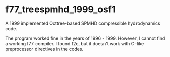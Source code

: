 # f77_treespmhd_1999_osf1
A 1999 implemented Octtree-based SPMHD compressible hydrodynamics code.

The program worked fine in the years of 1996 - 1999. However, I cannot find a working f77 compiler. I found f2c, but it doesn't work with C-like preprocessor directives in the codes.
